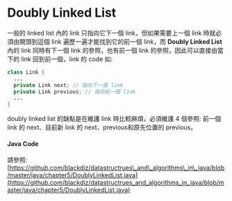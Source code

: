 # Doubly Linked List

一般的 linked list 內的 link 只指向它下一個 link，但如果需要上一個 link 時就必須由開頭到這個 link 遍歷一遍才能找到它的前一個 link，而 **Doubly Linked List** 內的 link 同時有下一個 link 的參照，也有前一個 link 的參照，因此可以直接由當下的 link 回到前一個，link 的 code 如:

```java
class Link {
  ...
  private Link next; // 指向下一個 link
  private Link previous; // 指向前一個 link
  ...
}
```

doubly linked list 的缺點是在維護 link 時比較麻煩，必須維護 4 個參照: 前一個 link 的 next、目前新 link 的 next、previous和原先位置的 previous。

#### Java Code

請參照: [https://github.com/blackdiz/datastructrues\_and\_algorithms\_in\_java/blob/master/java/chapter5/DoublyLinkedList.java](https://github.com/blackdiz/datastructrues_and_algorithms_in_java/blob/master/java/chapter5/DoublyLinkedList.java)

